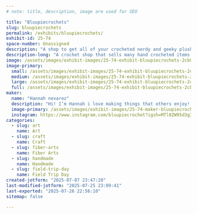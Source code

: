 ```yaml
---
# note: title, description, image are used for SEO

title: "Bluupiecrochets"
slug: bluupiecrochets
permalink: /exhibits/bluupiecrochets/
exhibit-id: 25-74
space-number: Unassigned
description: "A shop to get all of your crocheted nerdy and geeky plushies!"
description-long: "A crochet shop that sells many hand crocheted items that range from pokemon to Mario to stardew valley"
image: /assets/images/exhibit-images/25-74-exhibit-bluupiecrochets-2cb08507-5215-45f2-862e-5cd4d7196c4e-2118-large.jpeg
image-primary: 
  small: /assets/images/exhibit-images/25-74-exhibit-bluupiecrochets-2cb08507-5215-45f2-862e-5cd4d7196c4e-2118-small.jpeg
  medium: /assets/images/exhibit-images/25-74-exhibit-bluupiecrochets-2cb08507-5215-45f2-862e-5cd4d7196c4e-2118-medium.jpeg
  large: /assets/images/exhibit-images/25-74-exhibit-bluupiecrochets-2cb08507-5215-45f2-862e-5cd4d7196c4e-2118-large.jpeg
  full: /assets/images/exhibit-images/25-74-exhibit-bluupiecrochets-2cb08507-5215-45f2-862e-5cd4d7196c4e-2118-full.jpeg
maker: 
  name: "Hannah nevarez"
  description: "Hi! I’m Hannah i love making things that others enjoy! I like seeing how seeing their favorite character made plush makes them light up! I love expressing myself through yarn and spreading joy through this art medium!"
  image-primary: /assets/images/exhibit-images/25-74-maker-bluupiecrochets-img-7056-medium.jpeg
  instagram: https://www.instagram.com/bluupiecrochet?igsh=MTl0ZW95d3g3dGttOQ%3D%3D&utm_source=qr
categories: 
  - slug: art
    name: Art
  - slug: craft
    name: Craft
  - slug: fiber-arts
    name: Fiber Arts
  - slug: handmade
    name: Handmade
  - slug: field-trip-day
    name: Field Trip Day
created-jotform: "2025-07-07 23:47:28"
last-modified-jotform: "2025-07-25 23:09:41"
last-exported: "2025-07-26 22:56:10"
sitemap: false

---
```

